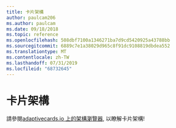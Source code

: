 ```yaml
---
title: 卡片架構
author: paulcam206
ms.author: paulcam
ms.date: 09/18/2018
ms.topic: reference
ms.openlocfilehash: 508dbf7100a1346271ba7d9cd5420925a43788bb
ms.sourcegitcommit: 6889c7e1a38029d965c8f91dc9108819dbdea552
ms.translationtype: MT
ms.contentlocale: zh-TW
ms.lasthandoff: 07/31/2019
ms.locfileid: "68732645"
---
```

# <a name="card-schema"></a>卡片架構

請參閱[adaptivecards.io 上的架構瀏覽器](https://adaptivecards.io/explorer/), 以瞭解卡片架構!